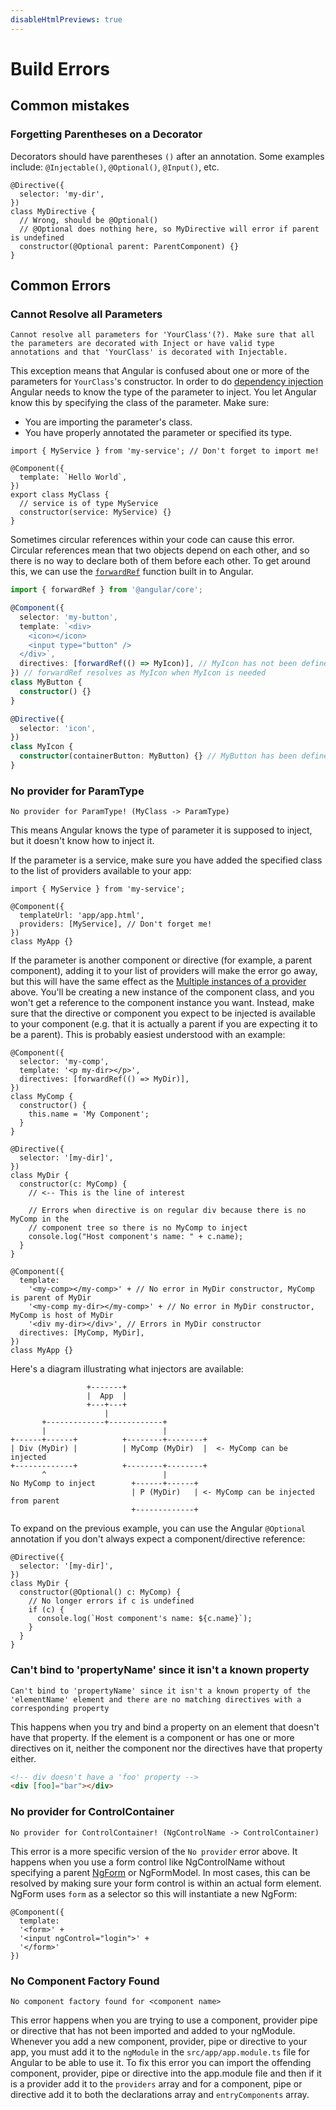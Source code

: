 ```yaml
---
disableHtmlPreviews: true
---
```


# Build Errors

## Common mistakes

### Forgetting Parentheses on a Decorator

Decorators should have parentheses `()` after an annotation. Some examples include: `@Injectable()`, `@Optional()`, `@Input()`, etc.

```tsx
@Directive({
  selector: 'my-dir',
})
class MyDirective {
  // Wrong, should be @Optional()
  // @Optional does nothing here, so MyDirective will error if parent is undefined
  constructor(@Optional parent: ParentComponent) {}
}
```

## Common Errors

### Cannot Resolve all Parameters

```shell
Cannot resolve all parameters for 'YourClass'(?). Make sure that all the parameters are decorated with Inject or have valid type annotations and that 'YourClass' is decorated with Injectable.
```

This exception means that Angular is confused about one or more of the parameters for `YourClass`'s constructor. In order to do [dependency injection](https://angular.io/docs/ts/latest/guide/dependency-injection.html) Angular needs to know the type of the parameter to inject. You let Angular know this by specifying the class of the parameter. Make sure:

- You are importing the parameter's class.
- You have properly annotated the parameter or specified its type.

```tsx
import { MyService } from 'my-service'; // Don't forget to import me!

@Component({
  template: `Hello World`,
})
export class MyClass {
  // service is of type MyService
  constructor(service: MyService) {}
}
```

Sometimes circular references within your code can cause this error. Circular references mean that two objects depend on each other, and so there is no way to declare both of them before each other. To get around this, we can use the [`forwardRef`](https://angular.io/docs/ts/latest/api/core/index/forwardRef-function.html) function built in to Angular.

```ts
import { forwardRef } from '@angular/core';

@Component({
  selector: 'my-button',
  template: `<div>
    <icon></icon>
    <input type="button" />
  </div>`,
  directives: [forwardRef(() => MyIcon)], // MyIcon has not been defined yet
}) // forwardRef resolves as MyIcon when MyIcon is needed
class MyButton {
  constructor() {}
}

@Directive({
  selector: 'icon',
})
class MyIcon {
  constructor(containerButton: MyButton) {} // MyButton has been defined
}
```

### No provider for ParamType

```shell
No provider for ParamType! (MyClass -> ParamType)
```

This means Angular knows the type of parameter it is supposed to inject, but it doesn't know how to inject it.

If the parameter is a service, make sure you have added the specified class to the list of providers available to your app:

```tsx
import { MyService } from 'my-service';

@Component({
  templateUrl: 'app/app.html',
  providers: [MyService], // Don't forget me!
})
class MyApp {}
```

If the parameter is another component or directive (for example, a parent component), adding it to your list of providers will make the error go away, but this will have the same effect as the [Multiple instances of a provider](#multiple_instances) above. You'll be creating a new instance of the component class, and you won't get a reference to the component instance you want. Instead, make sure that the directive or component you expect to be injected is available to your component (e.g. that it is actually a parent if you are expecting it to be a parent). This is probably easiest understood with an example:

```tsx
@Component({
  selector: 'my-comp',
  template: '<p my-dir></p>',
  directives: [forwardRef(() => MyDir)],
})
class MyComp {
  constructor() {
    this.name = 'My Component';
  }
}

@Directive({
  selector: '[my-dir]',
})
class MyDir {
  constructor(c: MyComp) {
    // <-- This is the line of interest

    // Errors when directive is on regular div because there is no MyComp in the
    // component tree so there is no MyComp to inject
    console.log("Host component's name: " + c.name);
  }
}

@Component({
  template:
    '<my-comp></my-comp>' + // No error in MyDir constructor, MyComp is parent of MyDir
    '<my-comp my-dir></my-comp>' + // No error in MyDir constructor, MyComp is host of MyDir
    '<div my-dir></div>', // Errors in MyDir constructor
  directives: [MyComp, MyDir],
})
class MyApp {}
```

Here's a diagram illustrating what injectors are available:

```
                 +-------+
                 |  App  |
                 +---+---+
                     |
       +-------------+------------+
       |                          |
+------+------+          +--------+--------+
| Div (MyDir) |          | MyComp (MyDir)  |  <- MyComp can be injected
+-------------+          +--------+--------+
       ^                          |
No MyComp to inject        +------+------+
                           | P (MyDir)   | <- MyComp can be injected from parent
                           +-------------+
```

To expand on the previous example, you can use the Angular `@Optional` annotation if you don't always expect a component/directive reference:

```tsx
@Directive({
  selector: '[my-dir]',
})
class MyDir {
  constructor(@Optional() c: MyComp) {
    // No longer errors if c is undefined
    if (c) {
      console.log(`Host component's name: ${c.name}`);
    }
  }
}
```

### Can't bind to 'propertyName' since it isn't a known property

```shell
Can't bind to 'propertyName' since it isn't a known property of the 'elementName' element and there are no matching directives with a corresponding property
```

This happens when you try and bind a property on an element that doesn't have that property. If the element is a component or has one or more directives on it, neither the component nor the directives have that property either.

```html
<!-- div doesn't have a 'foo' property -->
<div [foo]="bar"></div>
```

### No provider for ControlContainer

```shell
No provider for ControlContainer! (NgControlName -> ControlContainer)
```

This error is a more specific version of the `No provider` error above. It happens when you use a form control like NgControlName without specifying a parent [NgForm](https://angular.io/docs/ts/latest/api/forms/index/NgForm-directive.html) or NgFormModel. In most cases, this can be resolved by making sure your form control is within an actual form element. NgForm uses `form` as a selector so this will instantiate a new NgForm:

```tsx
@Component({
  template:
  '<form>' +
  '<input ngControl="login">' +
  '</form>'
})
```

### No Component Factory Found

```shell
No component factory found for <component name>
```

This error happens when you are trying to use a component, provider pipe or directive that has not been imported and added to your ngModule. Whenever you add a new component, provider, pipe or directive to your app, you must add it to the `ngModule` in the `src/app/app.module.ts` file for Angular to be able to use it. To fix this error you can import the offending component, provider, pipe or directive into the app.module file and then if it is a provider add it to the `providers` array and for a component, pipe or directive add it to both the declarations array and `entryComponents` array.
